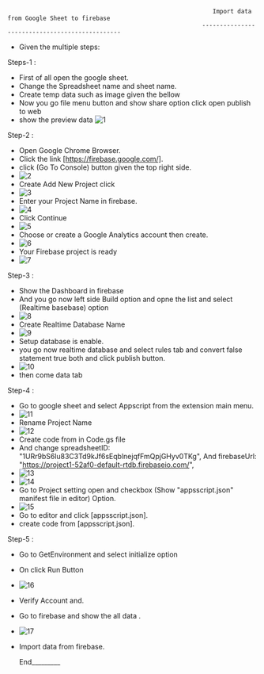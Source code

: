                                                               Import data from Google Sheet to firebase
                                                           -----------------------------------------------
* Given the  multiple steps:

Steps-1 : 
* First of all open the google sheet.
* Change the Spreadsheet name and sheet name.
* Create temp data such as image given the bellow
* Now you go file menu button and show share option click  open publish to web
* show the preview data 
![1](https://github.com/Digisoft-Noida/firebase-flutter/assets/171772732/19f12580-4d7d-4489-850e-32e7fda3ff4e)

Step-2 :
* Open Google Chrome Browser.
* Click the link [https://firebase.google.com/].
* click (Go To Console) button given the top right side.
* ![2](https://github.com/Digisoft-Noida/firebase-flutter/assets/171772732/888d60f8-6a06-435f-827a-4b2c286c956d)
* Create Add New Project click
* ![3](https://github.com/Digisoft-Noida/firebase-flutter/assets/171772732/df6142ad-1aa7-4d3a-91dc-40a61e3de6a2)
* Enter your Project Name in firebase.
* ![4](https://github.com/Digisoft-Noida/firebase-flutter/assets/171772732/948efa19-0185-406e-8d18-bb9a9c5106b8)
* Click Continue
* ![5](https://github.com/Digisoft-Noida/firebase-flutter/assets/171772732/09b26161-a0c0-4ae0-a80b-79faecd8985f)
* Choose or create a Google Analytics account then create.
* ![6](https://github.com/Digisoft-Noida/firebase-flutter/assets/171772732/11bf671d-493f-4f46-b134-65782663500b)
* Your Firebase project is ready
* ![7](https://github.com/Digisoft-Noida/firebase-flutter/assets/171772732/4f0d6695-1ccd-4898-81ae-fde16b3ed760)

Step-3 :
* Show the Dashboard in firebase
* And you go now left side Build option and opne the list and select (Realtime basebase) option
* ![8](https://github.com/Digisoft-Noida/firebase-flutter/assets/171772732/91bae57f-70ce-4f85-b3dd-88d0b2d5b77f)
* Create Realtime Database Name
* ![9](https://github.com/Digisoft-Noida/firebase-flutter/assets/171772732/47d278f6-5243-453a-b17e-288cf4686403)
* Setup database is enable.
* you go now realtime database and select rules tab and convert false statement true both and click publish button.
* ![10](https://github.com/Digisoft-Noida/firebase-flutter/assets/171772732/84f4d92b-af74-4b2b-95bb-28d68ff8d59a)
* then come data tab

Step-4 :
* Go to google sheet and select Appscript from the extension main menu.
* ![11](https://github.com/Digisoft-Noida/firebase-flutter/assets/171772732/784984e9-213a-40a3-876c-3be386e875fc)
* Rename Project Name
* ![12](https://github.com/Digisoft-Noida/firebase-flutter/assets/171772732/5db2edd2-717b-421a-a749-137cb5c03203)
* Create code from in Code.gs file
* And change spreadsheetID: "1URr9bS6lu83C3Td9kJf6sEqblnejqfFmQpjGHyv0TKg", And firebaseUrl: "https://project1-52af0-default-rtdb.firebaseio.com/",
* ![13](https://github.com/Digisoft-Noida/firebase-flutter/assets/171772732/2f190a31-b769-493b-b6bf-a764ef1109a2)
* ![14](https://github.com/Digisoft-Noida/firebase-flutter/assets/171772732/44274016-4864-4cb3-b51b-d53838d166b4)
* Go to Project setting open and checkbox (Show "appsscript.json" manifest file in editor) Option.
* ![15](https://github.com/Digisoft-Noida/firebase-flutter/assets/171772732/ec67acad-08b3-4f91-8ea9-28695f3cf243)
* Go to editor and click [appsscript.json].
* create code from [appsscript.json].

Step-5 :
* Go to GetEnvironment and select initialize option
* On click Run Button
* ![16](https://github.com/Digisoft-Noida/firebase-flutter/assets/171772732/40b49c5a-3f5b-4328-a938-0ee7ca187636)
* Verify Account and.
* Go to firebase and show the all data .
* ![17](https://github.com/Digisoft-Noida/firebase-flutter/assets/171772732/e1e1f3e9-2df8-45b8-9c2d-64e37117d21f)
* Import data from firebase.


  End_________

